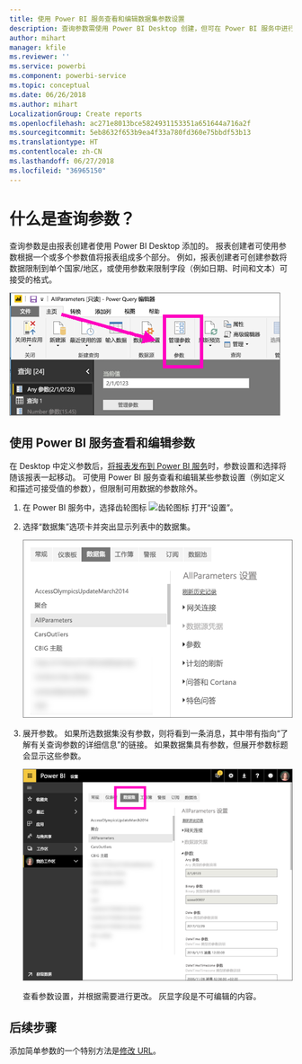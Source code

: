 ```yaml
---
title: 使用 Power BI 服务查看和编辑数据集参数设置
description: 查询参数需使用 Power BI Desktop 创建，但可在 Power BI 服务中进行查看和更新
author: mihart
manager: kfile
ms.reviewer: ''
ms.service: powerbi
ms.component: powerbi-service
ms.topic: conceptual
ms.date: 06/26/2018
ms.author: mihart
LocalizationGroup: Create reports
ms.openlocfilehash: ac271e8013bce5824931153351a651644a716a2f
ms.sourcegitcommit: 5eb8632f653b9ea4f33a780fd360e75bbdf53b13
ms.translationtype: HT
ms.contentlocale: zh-CN
ms.lasthandoff: 06/27/2018
ms.locfileid: "36965150"
---
```

# <a name="what-is-a-query-parameter"></a>什么是查询参数？
查询参数是由报表创建者使用 Power BI Desktop 添加的。 报表创建者可使用参数根据一个或多个参数值将报表组成多个部分。 例如，报表创建者可创建参数将数据限制到单个国家/地区，或使用参数来限制字段（例如日期、时间和文本）可接受的格式。

![Desktop 中显示“管理参数”选项的“开始”选项卡](media/service-parameters/power-bi-manage-parameters.png)


## <a name="review-and-edit-parameters-in-power-bi-service"></a>使用 Power BI 服务查看和编辑参数

在 Desktop 中定义参数后，[将报表发布到 Power BI 服务](desktop-upload-desktop-files.md)时，参数设置和选择将随该报表一起移动。 可使用 Power BI 服务查看和编辑某些参数设置（例如定义和描述可接受值的参数），但限制可用数据的参数除外。

1. 在 Power BI 服务中，选择齿轮图标 ![齿轮图标](media/service-parameters/power-bi-cog.png) 打开“设置”。

2. 选择“数据集”选项卡并突出显示列表中的数据集。 
    
    ![选中了“数据集”选项卡的“设置”窗口](media/service-parameters/power-bi-select-dataset2.png)

3. 展开参数。  如果所选数据集没有参数，则将看到一条消息，其中带有指向“了解有关查询参数的详细信息”的链接。 如果数据集具有参数，但展开参数标题会显示这些参数。 

    ![参数已展开的“设置”窗口](media/service-parameters/power-bi-settings.png)

    查看参数设置，并根据需要进行更改。 灰显字段是不可编辑的内容。 


## <a name="next-steps"></a>后续步骤
添加简单参数的一个特别方法是[修改 URL](service-url-filters.md)。